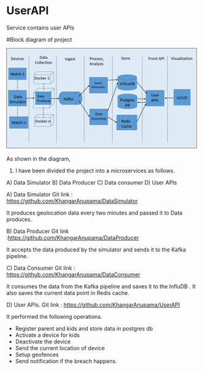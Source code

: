 # UserAPI
Service contains user APIs

#Block diagram of project

![alt text](https://github.com/KhangarAnupama/UserAPI/blob/master/src/main/resources/BlockDiagram.png)

As shown in the diagram,

1. I have been divided the project into a microservices as follows.

A) Data Simulator
B) Data Producer 
C) Data consumer
D) User APIs

A) Data Simulator 
Git link : https://github.com/KhangarAnupama/DataSimulator

It produces geolocation data every two minutes and passed it to Data produces.

B) Data Producer 
Git link :https://github.com/KhangarAnupama/DataProducer

It accepts the data produced by the simulator and sends it to the Kafka pipeline.

C) Data Consumer
Git link : https://github.com/KhangarAnupama/DataConsumer

It consumes the data from the Kafka pipeline and saves it to the InfluDB .
It also saves the current data point in Redis cache.

D) User APIs.
Git link : https://github.com/KhangarAnupama/UserAPI

It performed the following operations.
- Register parent and kids and store data in postgres db
- Activate a device for kids
- Deactivate the device
- Send the current location of device
- Setup geofences
- Send notification if the breach happens.








